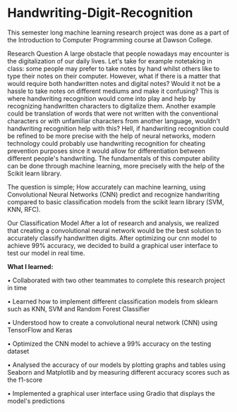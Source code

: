 # Handwriting-Digit-Recognition
This semester long machine learning research project was done as a part of the Introduction to Computer Programming course at Dawson College.

Research Question
A large obstacle that people nowadays may encounter is the digitalization of our daily lives. Let's take for example notetaking in class: some people may prefer to take notes by hand whilst others like to type their notes on their computer. However, what if there is a matter that would require both handwritten notes and digital notes? Would it not be a hassle to take notes on different mediums and make it confusing? This is where handwriting recognition would come into play and help by recognizing handwritten characters to digitalize them. Another example could be translation of words that were not written with the conventional characters or with unfamiliar characters from another language, wouldn't handwriting recognition help with this? Hell, if handwriting recognition could be refined to be more precise with the help of neural networks, modern technology could probably use handwriting recognition for cheating prevention purposes since it would allow for differentiation between different people's handwriting. The fundamentals of this computer ability can be done through machine learning, more precisely with the help of the Scikit learn library.

The question is simple; How accurately can machine learning, using Convolutional Neural Networks (CNN) predict and recognize handwriting compared to basic classification models from the scikit learn library (SVM, KNN, RFC).

Our Classification Model
After a lot of research and analysis, we realized that creating a convolutional neural network would be the best solution to accurately classify handwritten digits. After optimizing our cnn model to achieve 99% accuracy, we decided to build a graphical user interface to test our model in real time. 




__**What I learned:**__

• Collaborated with two other teammates to complete this research project in time

• Learned how to implement different classification models from sklearn such as KNN, SVM and Random Forest Classifier

• Understood how to create a convolutional neural network (CNN) using TensorFlow and Keras

• Optimized the CNN model to achieve a 99% accuracy on the testing dataset

• Analysed the accuracy of our models by plotting graphs and tables using Seaborn and Matplotlib and by measuring different accuracy scores such as the f1-score

• Implemented a graphical user interface using Gradio that displays the model's predictions
